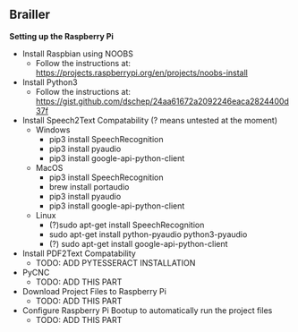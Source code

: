 ## **Brailler**

**Setting up the Raspberry Pi**

 - Install Raspbian using NOOBS
	 - Follow the instructions at: https://projects.raspberrypi.org/en/projects/noobs-install
 - Install Python3
	 - Follow the instructions at: https://gist.github.com/dschep/24aa61672a2092246eaca2824400d37f
 - Install Speech2Text Compatability (? means untested at the moment)
	 - Windows
		 - pip3 install SpeechRecognition
		 - pip3 install pyaudio
		 - pip3 install google-api-python-client
	 - MacOS
		 - pip3 install SpeechRecognition
		 - brew install portaudio
		 - pip3 install pyaudio
		 - pip3 install google-api-python-client
	 - Linux
		 - (?)sudo apt-get install SpeechRecognition
		 - sudo apt-get install python-pyaudio python3-pyaudio
		 - (?) sudo apt-get install google-api-python-client
 - Install PDF2Text Compatability
	 - TODO: ADD PYTESSERACT INSTALLATION
 - PyCNC
	 - TODO: ADD THIS PART
 - Download Project Files to Raspberry Pi
	 - TODO: ADD THIS PART
 - Configure Raspberry Pi Bootup to automatically run the project files
	- TODO: ADD THIS PART

